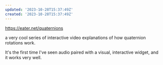 ```yaml
---
updated: '2023-10-28T15:37:49Z'
created: '2023-10-28T15:37:49Z'
---
```

https://eater.net/quaternions

a very cool series of interactive video explanations of how quaternion rotations work.

It's the first time I've seen audio paired with a visual, interactive widget, and it works very well.